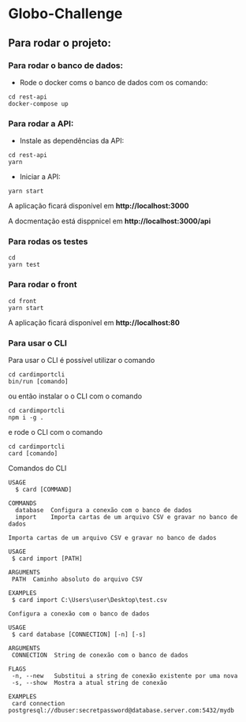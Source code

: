 # Globo-Challenge
## Para rodar o projeto:

### Para rodar o banco de dados:
- Rode o docker coms o banco de dados com os comando:
```shell
cd rest-api
docker-compose up
```
### Para rodar a API:
- Instale as dependências da API:
```shell
cd rest-api
yarn
```
- Iniciar a API:
```shell
yarn start
```

A aplicação ficará disponível em **http://localhost:3000** 

A docmentação está disppnicel em **http://localhost:3000/api**

### Para rodas os testes
```shell
cd 
yarn test
```
### Para rodar o front
```shell
cd front
yarn start
```
A aplicação ficará disponível em **http://localhost:80** 

### Para usar o CLI

Para usar o CLI é possível utilizar o comando 
```shell
cd cardimportcli
bin/run [comando]
```
ou então instalar o o CLI com o comando
```shell
cd cardimportcli
npm i -g .
```
e rode o CLI com o comando

```shell
cd cardimportcli
card [comando]
```
Comandos do CLI
```shell
USAGE
  $ card [COMMAND]

COMMANDS
  database  Configura a conexão com o banco de dados
  import    Importa cartas de um arquivo CSV e gravar no banco de dados
 ```
 
 ```shell
Importa cartas de um arquivo CSV e gravar no banco de dados

USAGE
  $ card import [PATH]

ARGUMENTS
  PATH  Caminho absoluto do arquivo CSV

EXAMPLES
  $ card import C:\Users\user\Desktop\test.csv
 ```
 ```shell
Configura a conexão com o banco de dados

USAGE
  $ card database [CONNECTION] [-n] [-s]

ARGUMENTS
  CONNECTION  String de conexão com o banco de dados

FLAGS
  -n, --new   Substitui a string de conexão existente por uma nova
  -s, --show  Mostra a atual string de conexão 

EXAMPLES
  card connection postgresql://dbuser:secretpassword@database.server.com:5432/mydb
 ```
